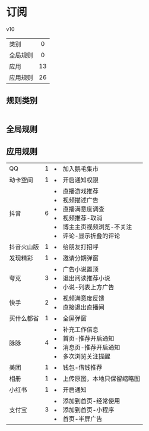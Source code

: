 # 订阅

v10

|||
| - |:-:|
|类别|0|
|全局规则|0|
|应用|13|
|应用规则|26|

## 规则类别

|||
| - |:-:|


## 全局规则



## 应用规则

||||
| - |:-:|-|
|QQ|1|<li>加入鹅毛集市|
|动卡空间|1|<li>开启通知权限|
|抖音|6|<li>直播游戏推荐<li>视频描述广告<li>直播满意度调查<li>视频推荐-取消<li>博主主页视频浏览-不关注<li>评论-显示折叠的评论|
|抖音火山版|1|<li>给朋友打招呼|
|发现精彩|1|<li>邀请分期弹窗|
|夸克|3|<li>广告小说置顶<li>退出阅读推荐小说<li>小说-列表上方广告|
|快手|2|<li>视频满意度反馈<li>直接退出直播间|
|买什么都省|1|<li>全屏弹窗|
|脉脉|4|<li>补充工作信息<li>首页-推荐开启通知<li>消息页-推荐开启通知<li>多次浏览关注提醒|
|美团|1|<li>钱包-借钱推荐|
|相册|1|<li>上传原图，本地只保留缩略图|
|小红书|1|<li>开启通知|
|支付宝|3|<li>添加到首页-经常使用<li>添加到首页-小程序<li>首页-半屏广告|
